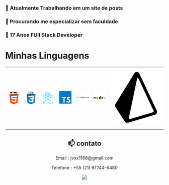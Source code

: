 <h3> 🔭 Atualmente Trabalhando em um site de posts</h3>
<h3> 🤔 Procurando me especializar sem faculdade</h3>
<h3> 💬 17 Anos FUll Stack Developer</h3>


<h1>Minhas Linguagens</h1>

<table>
  <tr style="display: flex; justify-content: space-around; align-items: center;">
    <td><p><img style="display: block;"  src="./icons/html.svg"></p></td>
    <td><p><img style="display: block;" src="./icons/css.svg"></p></td>
    <td><p><img style="display: block;" src="./icons/react-original-wordmark.svg"></p></td>
    <td><p ><img src="./icons/ts.svg"></p></td>
    <td><p ><img src="./icons/tailwind.svg"></p></td>
    <td><p ><img src="./icons/node.svg"></p></td>
    <td><p><img src="./icons/prisma.svg"></p></td>
  </tr>
</table>








<div align="center">
  <h2 >📫 contato</h2> 
<p>Email : jvxx1188@gmail.com</p>
<p>Telefone : +55 (21) 97744-5480</p>
<a target="_blank" href="https://www.linkedin.com/in/jos%C3%A9-dami%C3%A3o-b8b3b5258/"> <img src="https://img.shields.io/badge/LinkedIn-0077B5?style=for-the-badge&logo=linkedin&logoColor=white"></img></a>
</div>

<!--falta adicionar meus projetos, adicionar um sobre mim melhor e talvez ajeitar as linguagens-->


